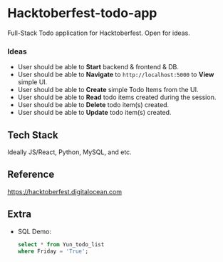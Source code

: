 # Hacktoberfest-todo-app
Full-Stack Todo application for Hacktoberfest. Open for ideas.

### Ideas
- User should be able to **Start** backend & frontend & DB.
- User should be able to **Navigate** to `http://localhost:5000` to **View** simple UI.
- User should be able to **Create** simple Todo Items from the UI.
- User should be able to **Read** todo items created during the session.
- User should be able to **Delete** todo item(s) created.
- User should be able to **Update** todo item(s) created.

## Tech Stack
Ideally JS/React, Python, MySQL, and etc.

## Reference 
https://hacktoberfest.digitalocean.com

## Extra 

- SQL Demo:
    ```sql
   select * from Yun_todo_list
   where Friday = 'True';
    ```
